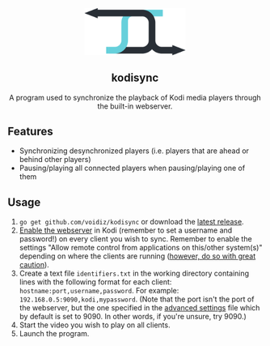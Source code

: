 <p align="center">
  <img src="./assets/kodisync.svg" width="200" alt="kodisync">
</p>
<h2 align="center">kodisync</h2>
<p align="center">
  A program used to synchronize the playback of Kodi media players through the built-in webserver.
</p>

## Features
- Synchronizing desynchronized players (i.e. players that are ahead or behind other players)
- Pausing/playing all connected players when pausing/playing one of them

## Usage
1. `go get github.com/voidiz/kodisync` or download the [latest release](https://github.com/voidiz/kodisync/releases/latest).
2. [Enable the webserver](https://kodi.wiki/view/Webserver#Enabling_the_webserver) in Kodi (remember to set a username and password!) on every client you wish to sync. Remember to enable the settings "Allow remote control from applications on this/other system(s)" depending on where the clients are running ([however, do so with great caution](https://kodi.tv/article/kodi-remote-access-security-recommendations)).
3. Create a text file `identifiers.txt` in the working directory containing lines with the following format for each client: `hostname:port,username,password`. For example: `192.168.0.5:9090,kodi,mypassword`. (Note that the port isn't the port of the webserver, but the one specified in the [advanced settings](https://kodi.wiki/view/Advancedsettings.xml#jsonrpc) file which by default is set to 9090. In other words, if you're unsure, try 9090.)
4. Start the video you wish to play on all clients.
5. Launch the program.
